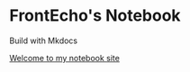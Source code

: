 # FrontEcho's Notebook

Build with Mkdocs

[Welcome to my notebook site](https://math.frontecho.cn)
